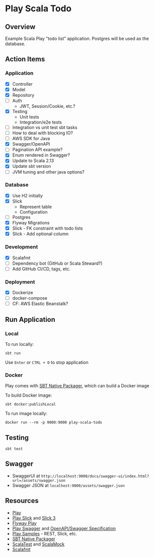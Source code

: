 # Play Scala Todo

## Overview

Example Scala Play "todo list" application. Postgres will be used as the database.

## Action Items

### Application

- [x] Controller
- [x] Model
- [x] Repository
- [ ] Auth
    - JWT, Session/Cookie, etc.?
- [x] Testing
    - Unit tests
    - Integration/e2e tests
- [ ] Integration vs unit test sbt tasks
- [ ] How to deal with blocking IO?
- [ ] AWS SDK for Java
- [x] Swagger/OpenAPI
- [ ] Pagination API example?
- [x] Enum rendered in Swagger?
- [x] Update to Scala 2.13
- [x] Update sbt version
- [ ] JVM tuning and other java options?

### Database

- [x] Use H2 initially
- [x] Slick
    - Represent table
    - Configuration
- [ ] Postgres
- [x] Flyway Migrations
- [x] Slick - FK constraint with todo lists
- [x] Slick - Add optional column

### Development

- [x] Scalafmt
- [ ] Dependency bot (GitHub or Scala Steward?)
- [ ] Add GitHub CI/CD, tags, etc.

### Deployment

- [x] Dockerize
- [ ] docker-compose
- [ ] CF: AWS Elastic Beanstalk?

## Run Application

### Local

To run locally:

`sbt run`

Use `Enter` or `CTRL + D` to stop application

### Docker

Play comes with [SBT Native Packager](https://sbt-native-packager.readthedocs.io/en/latest/index.html), which can build a Docker image

To build Docker image:

`sbt docker:publishLocal`

To run image locally:

`docker run --rm -p 9000:9000 play-scala-todo`

## Testing

`sbt test`

## Swagger

- SwaggerUI at `http://localhost:9000/docs/swagger-ui/index.html?url=/assets/swagger.json`
- Swagger JSON at `localhost:9000/assets/swagger.json` 

## Resources

- [Play](https://www.playframework.com/documentation/2.9.x/Home)
- [Play Slick](https://github.com/playframework/play-slick) and [Slick 3](https://scala-slick.org/doc/stable/)
- [Flyway Play](https://github.com/flyway/flyway-play)
- [Play Swagger](https://github.com/play-swagger/play-swagger) and [OpenAPI/Swagger Specification](https://swagger.io/specification/)
- [Play Samples](https://github.com/playframework/play-samples) - REST, Slick, etc.
- [SBT Native Packager](https://sbt-native-packager.readthedocs.io/en/latest/index.html)
- [ScalaTest](https://www.scalatest.org/) and [ScalaMock](https://scalamock.org/)
- [Scalafmt](https://scalameta.org/scalafmt/docs/configuration.html)
